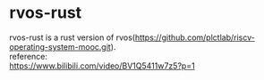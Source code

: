# rvos-rust
rvos-rust is a rust version of rvos(https://github.com/plctlab/riscv-operating-system-mooc.git).  
reference:  
https://www.bilibili.com/video/BV1Q5411w7z5?p=1
